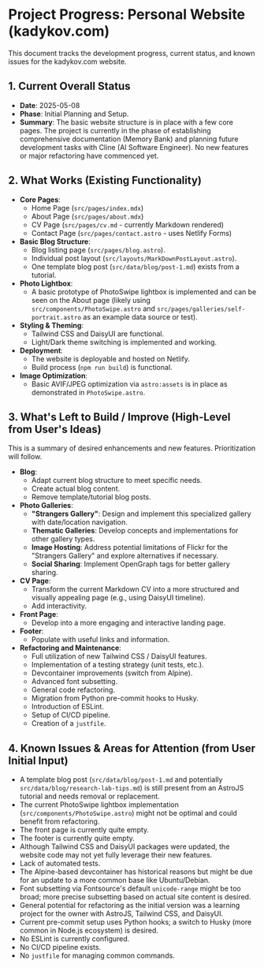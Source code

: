# Project Progress: Personal Website (kadykov.com)

This document tracks the development progress, current status, and known issues for the kadykov.com website.

## 1. Current Overall Status
-   **Date**: 2025-05-08
-   **Phase**: Initial Planning and Setup.
-   **Summary**: The basic website structure is in place with a few core pages. The project is currently in the phase of establishing comprehensive documentation (Memory Bank) and planning future development tasks with Cline (AI Software Engineer). No new features or major refactoring have commenced yet.

## 2. What Works (Existing Functionality)
-   **Core Pages**:
    *   Home Page (`src/pages/index.mdx`)
    *   About Page (`src/pages/about.mdx`)
    *   CV Page (`src/pages/cv.md` - currently Markdown rendered)
    *   Contact Page (`src/pages/contact.astro` - uses Netlify Forms)
-   **Basic Blog Structure**:
    *   Blog listing page (`src/pages/blog.astro`).
    *   Individual post layout (`src/layouts/MarkDownPostLayout.astro`).
    *   One template blog post (`src/data/blog/post-1.md`) exists from a tutorial.
-   **Photo Lightbox**:
    *   A basic prototype of PhotoSwipe lightbox is implemented and can be seen on the About page (likely using `src/components/PhotoSwipe.astro` and `src/pages/galleries/self-portrait.astro` as an example data source or test).
-   **Styling & Theming**:
    *   Tailwind CSS and DaisyUI are functional.
    *   Light/Dark theme switching is implemented and working.
-   **Deployment**:
    *   The website is deployable and hosted on Netlify.
    *   Build process (`npm run build`) is functional.
-   **Image Optimization**:
    *   Basic AVIF/JPEG optimization via `astro:assets` is in place as demonstrated in `PhotoSwipe.astro`.

## 3. What's Left to Build / Improve (High-Level from User's Ideas)
This is a summary of desired enhancements and new features. Prioritization will follow.

-   **Blog**:
    *   Adapt current blog structure to meet specific needs.
    *   Create actual blog content.
    *   Remove template/tutorial blog posts.
-   **Photo Galleries**:
    *   **"Strangers Gallery"**: Design and implement this specialized gallery with date/location navigation.
    *   **Thematic Galleries**: Develop concepts and implementations for other gallery types.
    *   **Image Hosting**: Address potential limitations of Flickr for the "Strangers Gallery" and explore alternatives if necessary.
    *   **Social Sharing**: Implement OpenGraph tags for better gallery sharing.
-   **CV Page**:
    *   Transform the current Markdown CV into a more structured and visually appealing page (e.g., using DaisyUI timeline).
    *   Add interactivity.
-   **Front Page**:
    *   Develop into a more engaging and interactive landing page.
-   **Footer**:
    *   Populate with useful links and information.
-   **Refactoring and Maintenance**:
    *   Full utilization of new Tailwind CSS / DaisyUI features.
    *   Implementation of a testing strategy (unit tests, etc.).
    *   Devcontainer improvements (switch from Alpine).
    *   Advanced font subsetting.
    *   General code refactoring.
    *   Migration from Python pre-commit hooks to Husky.
    *   Introduction of ESLint.
    *   Setup of CI/CD pipeline.
    *   Creation of a `justfile`.

## 4. Known Issues & Areas for Attention (from User Initial Input)
-   A template blog post (`src/data/blog/post-1.md` and potentially `src/data/blog/research-lab-tips.md`) is still present from an AstroJS tutorial and needs removal or replacement.
-   The current PhotoSwipe lightbox implementation (`src/components/PhotoSwipe.astro`) might not be optimal and could benefit from refactoring.
-   The front page is currently quite empty.
-   The footer is currently quite empty.
-   Although Tailwind CSS and DaisyUI packages were updated, the website code may not yet fully leverage their new features.
-   Lack of automated tests.
-   The Alpine-based devcontainer has historical reasons but might be due for an update to a more common base like Ubuntu/Debian.
-   Font subsetting via Fontsource's default `unicode-range` might be too broad; more precise subsetting based on actual site content is desired.
-   General potential for refactoring as the initial version was a learning project for the owner with AstroJS, Tailwind CSS, and DaisyUI.
-   Current pre-commit setup uses Python hooks; a switch to Husky (more common in Node.js ecosystem) is desired.
-   No ESLint is currently configured.
-   No CI/CD pipeline exists.
-   No `justfile` for managing common commands.
